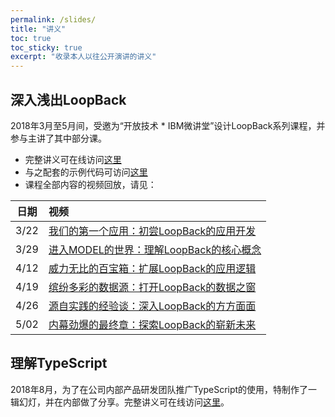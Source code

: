 ```yaml
---
permalink: /slides/
title: "讲义"
toc: true
toc_sticky: true
excerpt: "收录本人以往公开演讲的讲义"
---
```


## 深入浅出LoopBack

2018年3月至5月间，受邀为“开放技术 * IBM微讲堂”设计LoopBack系列课程，并参与主讲了其中部分课。
* 完整讲义可在线访问[这里](http://morningspace.github.io/understanding-loopback/)
* 与之配套的示例代码可访问[这里](https://github.com/morningspace/understanding-loopback/tree/master/code)
* 课程全部内容的视频回放，请见：

| 日期		  | 视频
| ---- 		|:----
| 3/22		| [我们的第一个应用：初尝LoopBack的应用开发](https://v.youku.com/v_show/id_XMzQ5MTU1MDY5Mg==.html)
| 3/29		| [进入MODEL的世界：理解LoopBack的核心概念](https://v.youku.com/v_show/id_XMzUwMTYxMTM5Mg==.html)
| 4/12		| [威力无比的百宝箱：扩展LoopBack的应用逻辑](https://v.youku.com/v_show/id_XMzUzNTc2OTY1Ng==.html)
| 4/19		| [缤纷多彩的数据源：打开LoopBack的数据之窗](https://v.youku.com/v_show/id_XMzU2MDg2NDIwMA==.html)
| 4/26		| [源自实践的经验谈：深入LoopBack的方方面面](https://v.youku.com/v_show/id_XMzU3MDQwNTI0MA==.html)
| 5/02		| [内幕劲爆的最终章：探索LoopBack的崭新未来](https://v.youku.com/v_show/id_XMzU4MzYxNzg2NA==.html)

## 理解TypeScript

2018年8月，为了在公司内部产品研发团队推广TypeScript的使用，特制作了一辑幻灯，并在内部做了分享。完整讲义可在线访问[这里]((https://github.com/morningspace/understanding-typescript))。